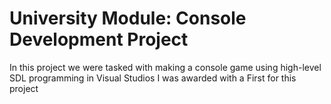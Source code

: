 # University Module: Console Development Project
 
In this project we were tasked with making a console game using high-level SDL programming in Visual Studios
I was awarded with a First for this project
